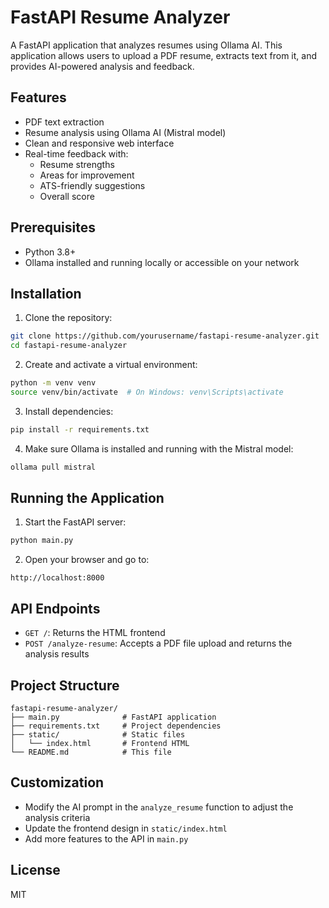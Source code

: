 # FastAPI Resume Analyzer

A FastAPI application that analyzes resumes using Ollama AI. This application allows users to upload a PDF resume, extracts text from it, and provides AI-powered analysis and feedback.

## Features

- PDF text extraction
- Resume analysis using Ollama AI (Mistral model)
- Clean and responsive web interface
- Real-time feedback with:
  - Resume strengths
  - Areas for improvement
  - ATS-friendly suggestions
  - Overall score

## Prerequisites

- Python 3.8+
- Ollama installed and running locally or accessible on your network

## Installation

1. Clone the repository:
```bash
git clone https://github.com/yourusername/fastapi-resume-analyzer.git
cd fastapi-resume-analyzer
```

2. Create and activate a virtual environment:
```bash
python -m venv venv
source venv/bin/activate  # On Windows: venv\Scripts\activate
```

3. Install dependencies:
```bash
pip install -r requirements.txt
```

4. Make sure Ollama is installed and running with the Mistral model:
```bash
ollama pull mistral
```

## Running the Application

1. Start the FastAPI server:
```bash
python main.py
```

2. Open your browser and go to:
```
http://localhost:8000
```

## API Endpoints

- `GET /`: Returns the HTML frontend
- `POST /analyze-resume`: Accepts a PDF file upload and returns the analysis results

## Project Structure

```
fastapi-resume-analyzer/
├── main.py              # FastAPI application
├── requirements.txt     # Project dependencies
├── static/              # Static files
│   └── index.html       # Frontend HTML
└── README.md            # This file
```

## Customization

- Modify the AI prompt in the `analyze_resume` function to adjust the analysis criteria
- Update the frontend design in `static/index.html`
- Add more features to the API in `main.py`

## License

MIT